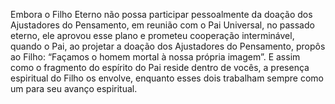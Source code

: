 ﻿Embora o Filho Eterno não possa participar pessoalmente da doação dos Ajustadores do Pensamento, em reunião com o Pai Universal, no passado eterno, ele aprovou esse plano e prometeu cooperação interminável, quando o Pai, ao projetar a doação dos Ajustadores do Pensamento, propôs ao Filho: “Façamos o homem mortal à nossa própria imagem”. E assim como o fragmento do espírito do Pai reside dentro de vocês, a presença espiritual do Filho os envolve, enquanto  esses dois trabalham sempre como um para seu avanço espiritual.